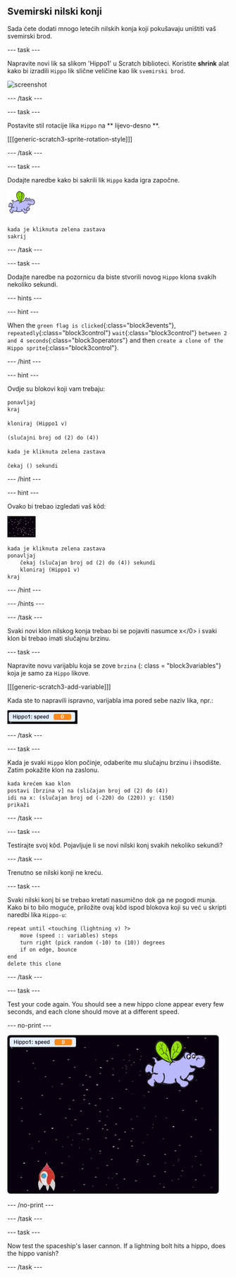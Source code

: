 ## Svemirski nilski konji

Sada ćete dodati mnogo letećih nilskih konja koji pokušavaju uništiti vaš svemirski brod.

\--- task \---

Napravite novi lik sa slikom 'Hippo1' u Scratch biblioteci. Koristite **shrink** alat kako bi izradili `Hippo` lik slične veličine kao lik `svemirski brod`.

![screenshot](images/invaders-hippo.png)

\--- /task \---

\--- task \---

Postavite stil rotacije lika `Hippo` na ** lijevo-desno **.

[[[generic-scratch3-sprite-rotation-style]]]

\--- /task \---

\--- task \---

Dodajte naredbe kako bi sakrili lik `Hippo` kada igra započne.

![hippo sprite](images/hippo-sprite.png)

```blocks3
kada je kliknuta zelena zastava
sakrij
```

\--- /task \---

\--- task \---

Dodajte naredbe na pozornicu da biste stvorili novog `Hippo` klona svakih nekoliko sekundi.

\--- hints \---

\--- hint \---

When the `green flag is clicked`{:class="block3events"}, `repeatedly`{:class="block3control"} `wait`{:class="block3control"} `between 2 and 4 seconds`{:class="block3operators"} and then `create a clone of the Hippo sprite`{:class="block3control"}.

\--- /hint \---

\--- hint \---

Ovdje su blokovi koji vam trebaju:

```blocks3
ponavljaj
kraj

kloniraj (Hippo1 v)

(slučajni broj od (2) do (4))

kada je kliknuta zelena zastava

čekaj () sekundi
```

\--- /hint \---

\--- hint \---

Ovako bi trebao izgledati vaš kôd:

![stage sprite](images/stage-sprite.png)

```blocks3
kada je kliknuta zelena zastava
ponavljaj
    čekaj (slučajan broj od (2) do (4)) sekundi
    kloniraj (Hippo1 v)
kraj
```

\--- /hint \---

\--- /hints \---

\--- /task \---

Svaki novi klon nilskog konja trebao bi se pojaviti nasumce </code>x</0> i svaki klon bi trebao imati slučajnu brzinu.

\--- task \---

Napravite novu varijablu koja se zove ` brzina ` {: class = "block3variables"} koja je samo za `Hippo` likove.

[[[generic-scratch3-add-variable]]]

Kada ste to napravili ispravno, varijabla ima pored sebe naziv lika, npr.:

![screenshot](images/invaders-var-test.png)

\--- /task \---

\--- task \---

Kada je svaki `Hippo` klon počinje, odaberite mu slučajnu brzinu i ihsodište. Zatim pokažite klon na zaslonu.

```blocks3
kada krećem kao klon
postavi [brzina v] na (sličajan broj od (2) do (4))
idi na x: (slučajan broj od (-220) do (220)) y: (150)
prikaži
```

\--- /task \---

\--- task \---

Testirajte svoj kôd. Pojavljuje li se novi nilski konj svakih nekoliko sekundi?

\--- /task \---

Trenutno se nilski konji ne kreću.

\--- task \---

Svaki nilski konj bi se trebao kretati nasumično dok ga ne pogodi munja. Kako bi to bilo moguće, priložite ovaj kôd ispod blokova koji su već u skripti naredbi lika `Hippo-u`:

```blocks3
repeat until <touching (lightning v) ?>
    move (speed :: variables) steps
    turn right (pick random (-10) to (10)) degrees
    if on edge, bounce
end
delete this clone
```

\--- /task \---

\--- task \---

Test your code again. You should see a new hippo clone appear every few seconds, and each clone should move at a different speed.

\--- no-print \---

![screenshot](images/hippo-clones.gif)

\--- /no-print \---

\--- /task \---

\--- task \---

Now test the spaceship's laser cannon. If a lightning bolt hits a hippo, does the hippo vanish?

\--- /task \---